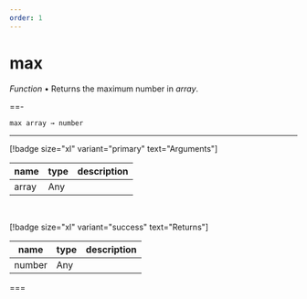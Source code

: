 ```yaml
---
order: 1
---
```

# max

_Function_ &bull; Returns the maximum number in _array_.


==- <pre><code>max array &rarr; number</code></pre>
<hr>

[!badge size="xl" variant="primary" text="Arguments"]

| name | type | description |
|------|------|-------------|
|array|Any||

<br>

[!badge size="xl" variant="success" text="Returns"]

| name | type | description |
|------|------|-------------|
|number|Any||



===



